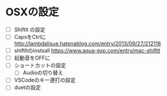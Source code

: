 # OSXの設定

- [ ] Shiftit の設定
- [ ] CapsをCtrlに
    http://lambdalisue.hatenablog.com/entry/2013/09/27/212118
- [ ] shiftltのinstsall
    https://www.aqua-exp.com/entry/mac-shiftlt
- [ ] 起動音をOFFに
- [ ] ショートカットの設定
  - [ ] Audioの切り替え
- [ ] VSCodeのキー連打の設定
- [ ] duetの設定
